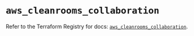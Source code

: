 # `aws_cleanrooms_collaboration`

Refer to the Terraform Registry for docs: [`aws_cleanrooms_collaboration`](https://registry.terraform.io/providers/hashicorp/aws/5.35.0/docs/resources/cleanrooms_collaboration).
